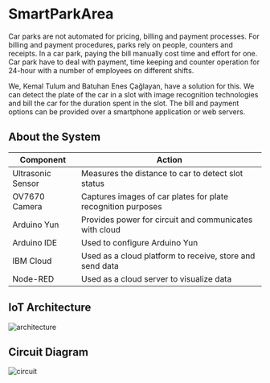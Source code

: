 # SmartParkArea

Car parks are not automated for pricing, billing and payment processes. For billing and payment procedures, parks rely on people, counters and receipts. In a car park, paying the bill manually cost time and effort for one. Car park have to deal with payment, time keeping and counter operation for 24-hour with a number of employees on different shifts.

We, Kemal Tulum and Batuhan Enes Çağlayan, have a solution for this. We can detect the plate of the car in a slot with image recognition technologies and bill the car for the duration spent in the slot. The bill and payment options can be provided over a smartphone application or web servers. 

## About the System

| Component  | Action |
| ------------- | ------------- |
| Ultrasonic Sensor  | Measures the distance to car to detect slot status |
| OV7670 Camera | Captures images of car plates for plate recognition purposes |
| Arduino Yun | Provides power for circuit and communicates with cloud |
| Arduino IDE | Used to configure Arduino Yun |
| IBM Cloud | Used as a cloud platform to receive, store and send data |
| Node-RED | Used as a cloud server to visualize data |


## IoT Architecture

![architecture](https://i.ibb.co/C6ggK9n/iotottt.jpg)

## Circuit Diagram

![circuit](https://i.ibb.co/XLhBz5L/iotproject-bb.png)
